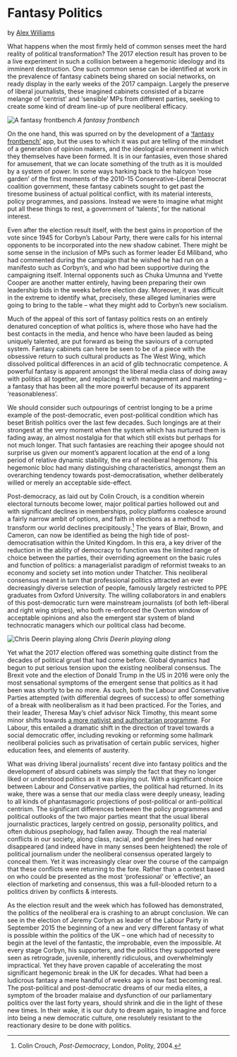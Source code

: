 Fantasy Politics
================

by [Alex Williams](https://twitter.com/lemonbloodycola)

What happens when the most firmly held of common senses meet the hard
reality of political transformation? The 2017 election result has proven
to be a live experiment in such a collision between a hegemonic ideology
and its imminent destruction. One such common sense can be identified at
work in the prevalence of fantasy cabinets being shared on social
networks, on ready display in the early weeks of the 2017 campaign.
Largely the preserve of liberal journalists, these imagined cabinets
consisted of a bizarre melange of ‘centrist’ and ‘sensible’ MPs from
different parties, seeking to create some kind of dream line-up of pure
neoliberal efficacy.

![A fantasy
frontbench](/Users/joe/Projects/nsbooks/what-sort-of-victory/data/MLC.PNG)
*A fantasy frontbench*

On the one hand, this was spurred on by the development of a [‘fantasy
frontbench’](https://www.fantasyfrontbench.com/) app, but the uses to
which it was put are telling of the mindset of a generation of opinion
makers, and the ideological environment in which they themselves have
been formed. It is in our fantasies, even those shared for amusement,
that we can locate something of the truth as it is moulded by a system
of power. In some ways harking back to the halcyon ‘rose garden’ of the
first moments of the 2010-15 Conservative-Liberal Democrat coalition
government, these fantasy cabinets sought to get past the tiresome
business of actual political conflict, with its material interests,
policy programmes, and passions. Instead we were to imagine what might
put all these things to rest, a government of ‘talents’, for the
national interest.

Even after the election result itself, with the best gains in proportion
of the vote since 1945 for Corbyn’s Labour Party, there were calls for
his internal opponents to be incorporated into the new shadow cabinet.
There might be some sense in the inclusion of MPs such as former leader
Ed Miliband, who had commented during the campaign that he wished he had
run on a manifesto such as Corbyn’s, and who had been supportive during
the campaigning itself. Internal opponents such as Chuka Umunna and
Yvette Cooper are another matter entirely, having been preparing their
own leadership bids in the weeks before election day. Moreover, it was
difficult in the extreme to identify what, precisely, these alleged
luminaries were going to bring to the table – what they might add to
Corbyn’s new socialism.

Much of the appeal of this sort of fantasy politics rests on an entirely
denatured conception of what politics is, where those who have had the
best contacts in the media, and hence who have been lauded as being
uniquely talented, are put forward as being the saviours of a corrupted
system. Fantasy cabinets can here be seen to be of a piece with the
obsessive return to such cultural products as The West Wing, which
dissolved political differences in an acid of glib technocratic
competence. A powerful fantasy is apparent amongst the liberal media
class of doing away with politics all together, and replacing it with
management and marketing – a fantasy that has been all the more powerful
because of its apparent ‘reasonableness’.

We should consider such outpourings of centrist longing to be a prime
example of the post-democratic, even post-political condition which has
beset British politics over the last few decades. Such longings are at
their strongest at the very moment when the system which has nurtured
them is fading away, an almost nostalgia for that which still exists but
perhaps for not much longer. That such fantasies are reaching their
apogee should not surprise us given our moment’s apparent location at
the end of a long period of relative dynamic stability, the era of
neoliberal hegemony. This hegemonic bloc had many distinguishing
characteristics, amongst them an overarching tendency towards
post-democratisation, whether deliberately willed or merely an
acceptable side-effect.

Post-democracy, as laid out by Colin Crouch, is a condition wherein
electoral turnouts become lower, major political parties hollowed out
and with significant declines in memberships, policy platforms coalesce
around a fairly narrow ambit of options, and faith in elections as a
method to transform our world declines precipitously.[^post-18-1] The
years of Blair, Brown, and Cameron, can now be identified as being the
high tide of post-democratisation within the United Kingdom. In this
era, a key driver of the reduction in the ability of democracy to
function was the limited range of choice between the parties, their
overriding agreement on the basic rules and function of politics: a
managerialist paradigm of reformist tweaks to an economy and society set
into motion under Thatcher. This neoliberal consensus meant in turn that
professional politics attracted an ever decreasingly diverse selection
of people, famously largely restricted to PPE graduates from Oxford
University. The willing collaborators in and enablers of this
post-democratic turn were mainstream journalists (of both left-liberal
and right wing stripes), who both re-enforced the Overton window of
acceptable opinions and also the emergent star system of bland
technocratic managers which our political class had become.

![Chris Deerin playing
along](/Users/joe/Projects/nsbooks/what-sort-of-victory/data/deerin-1.PNG)
*Chris Deerin playing along*

Yet what the 2017 election offered was something quite distinct from the
decades of political gruel that had come before. Global dynamics had
begun to put serious tension upon the existing neoliberal consensus. The
Brexit vote and the election of Donald Trump in the US in 2016 were only
the most sensational symptoms of the emergent sense that politics as it
had been was shortly to be no more. As such, both the Labour and
Conservative Parties attempted (with differential degrees of success) to
offer something of a break with neoliberalism as it had been practiced.
For the Tories, and their leader, Theresa May’s chief advisor Nick
Timothy, this meant some minor shifts towards [a more nativist and
authoritarian
programme](https://www.lrb.co.uk/v38/n21/william-davies/home-office-rules).
For Labour, this entailed a dramatic shift in the direction of travel
towards a social democratic offer, including revoking or reforming some
hallmark neoliberal policies such as privatisation of certain public
services, higher education fees, and elements of austerity.

What was driving liberal journalists' recent dive into fantasy politics
and the development of absurd cabinets was simply the fact that they no
longer liked or understood politics as it was playing out. With a
significant choice between Labour and Conservative parties, the
political had returned. In its wake, there was a sense that our media
class were deeply uneasy, leading to all kinds of phantasmagoric
projections of post-political or anti-political centrism. The
significant differences between the policy programmes and political
outlooks of the two major parties meant that the usual liberal
journalistic practices, largely centred on gossip, personality politics,
and often dubious psephology, had fallen away. Though the real material
conflicts in our society, along class, racial, and gender lines had
never disappeared (and indeed have in many senses been heightened) the
role of political journalism under the neoliberal consensus operated
largely to conceal them. Yet it was increasingly clear over the course
of the campaign that these conflicts were returning to the fore. Rather
than a contest based on who could be presented as the most
‘professional’ or ‘effective’, an election of marketing and consensus,
this was a full-blooded return to a politics driven by conflicts &
interests.

As the election result and the week which has followed has demonstrated,
the politics of the neoliberal era is crashing to an abrupt conclusion.
We can see in the election of Jeremy Corbyn as leader of the Labour
Party in September 2015 the beginning of a new and very different
fantasy of what is possible within the politics of the UK – one which
had of necessity to begin at the level of the fantastic, the improbable,
even the impossible. At every stage Corbyn, his supporters, and the
politics they supported were seen as retrograde, juvenile, inherently
ridiculous, and overwhelmingly impractical. Yet they have proven capable
of accelerating the most significant hegemonic break in the UK for
decades. What had been a ludicrous fantasy a mere handful of weeks ago
is now fast becoming real. The post-political and post-democratic dreams
of our media elites, a symptom of the broader malaise and dysfunction of
our parliamentary politics over the last forty years, should shrink and
die in the light of these new times. In their wake, it is our duty to
dream again, to imagine and force into being a new democratic culture,
one resolutely resistant to the reactionary desire to be done with
politics.

[^post-18-1]: Colin Crouch, *Post-Democracy*, London, Polity, 2004.
